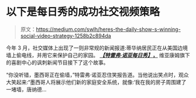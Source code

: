 # 以下是每日秀的成功社交视频策略

> 原文：<https://medium.com/swlh/heres-the-daily-show-s-winning-social-video-strategy-1258b2c894da>

今年 3 月，社交媒体上出现了一则非常规的新闻报道:蒂华纳居民正在从美国边境墙上偷电线，并用它来保护自己的家园。 [***【特雷弗·诺亚每日秀】*，**](http://www.cc.com/shows/the-daily-show-with-trevor-noah) 维亚康姆旗下的喜剧中心的讽刺新闻节目接下了这个故事。

“你没听错，墨西哥正在偷墙，”特雷弗·诺亚忍住笑报告道。当他说出笑点时，观众大笑起来:“墨西哥人将展示他们新的家庭安全系统，就像:‘我在我的房子周围建了一堵墙，唐纳德…